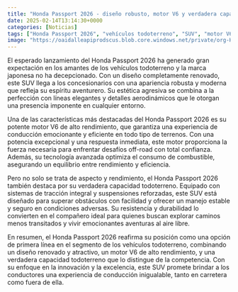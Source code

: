 ```yaml
---
title: "Honda Passport 2026 - diseño robusto, motor V6 y verdadera capacidad todoterreno"
date: 2025-02-14T13:14:30+0000
categories: [Noticias]
tags: ["Honda Passport 2026", "vehículos todoterreno", "SUV", "motor V6", "capacidad todoterreno", "tecnología avanzada", "tracción integral."]
image: "https://oaidalleapiprodscus.blob.core.windows.net/private/org-HKmKxpuNw3Y88lm4EBrIPq0n/user-ZwiCXOggLL8ZNNKE2g7rXFmV/img-O8KYNmLJZH5Rzo0nodaW6XyV.png?st=2025-02-14T12%3A14%3A30Z&se=2025-02-14T14%3A14%3A30Z&sp=r&sv=2024-08-04&sr=b&rscd=inline&rsct=image/png&skoid=d505667d-d6c1-4a0a-bac7-5c84a87759f8&sktid=a48cca56-e6da-484e-a814-9c849652bcb3&skt=2025-02-13T20%3A15%3A09Z&ske=2025-02-14T20%3A15%3A09Z&sks=b&skv=2024-08-04&sig=5X%2BnVR8ePDqVQbf5RBXFyOr6zRBtGPktHAH7wjx0eMk%3D"
---
```


El esperado lanzamiento del Honda Passport 2026 ha generado gran expectación en los amantes de los vehículos todoterreno y la marca japonesa no ha decepcionado. Con un diseño completamente renovado, este SUV llega a los concesionarios con una apariencia robusta y moderna que refleja su espíritu aventurero. Su estética agresiva se combina a la perfección con líneas elegantes y detalles aerodinámicos que le otorgan una presencia imponente en cualquier entorno.

Una de las características más destacadas del Honda Passport 2026 es su potente motor V6 de alto rendimiento, que garantiza una experiencia de conducción emocionante y eficiente en todo tipo de terrenos. Con una potencia excepcional y una respuesta inmediata, este motor proporciona la fuerza necesaria para enfrentar desafíos off-road con total confianza. Además, su tecnología avanzada optimiza el consumo de combustible, asegurando un equilibrio entre rendimiento y eficiencia.

Pero no solo se trata de aspecto y rendimiento, el Honda Passport 2026 también destaca por su verdadera capacidad todoterreno. Equipado con sistemas de tracción integral y suspensiones reforzadas, este SUV está diseñado para superar obstáculos con facilidad y ofrecer un manejo estable y seguro en condiciones adversas. Su resistencia y durabilidad lo convierten en el compañero ideal para quienes buscan explorar caminos menos transitados y vivir emocionantes aventuras al aire libre.

En resumen, el Honda Passport 2026 reafirma su posición como una opción de primera línea en el segmento de los vehículos todoterreno, combinando un diseño renovado y atractivo, un motor V6 de alto rendimiento, y una verdadera capacidad todoterreno que lo distingue de la competencia. Con su enfoque en la innovación y la excelencia, este SUV promete brindar a los conductores una experiencia de conducción inigualable, tanto en carretera como fuera de ella.
    